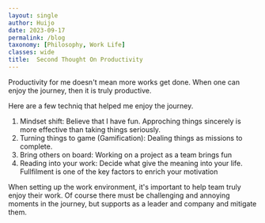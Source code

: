 ```yaml
---
layout: single
author: Huijo
date: 2023-09-17
permalink: /blog
taxonomy: [Philosophy, Work Life]
classes: wide
title:  Second Thought On Productivity
---
```


Productivity for me doesn't mean more works get done.
When one can enjoy the journey, then it is truly productive.

Here are a few techniq that helped me enjoy the journey.
1. Mindset shift: Believe that I have fun. Approching things sincerely is more effective than taking things seriously.
2. Turning things to game (Gamification): Dealing things as missions to complete.
3. Bring others on board: Working on a project as a team brings fun
4. Reading into your work: Decide what give the meaning into your life. Fullfilment is one of the key factors to enrich your motivation

When setting up the work environment, it's important to help team truly enjoy their work.
Of course there must be challenging and annoying moments in the journey, but supports as a leader and company and mitigate them.